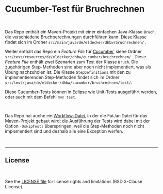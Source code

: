# Cucumber-Test für Bruchrechnen #

<br>

Das Repo enthält ein Maven-Projekt mit einer einfachen Java-Klasse `Bruch`, die verschiedene
Bruchberechnungen durchführen kann. Diese Klasse findet sich im Ordner `src/main/java/de/eldecker/dhbw/bruchrechnen/` .

Weiter enthält das Repo ein *Feature File* für [Cucumber](https://cucumber.io/), siehe Ordner
`src/test/resources/de/eldecker/dhbw/cucumber/bruchrechnen/` .
Diese *Feature File* enthält zwei Szenarien zum Test der Klasse `Bruch`.
Die zugehörigen Step-Methoden sind aber noch nicht implementiert, was als Übung nachzuholen
ist.
Die Klasse `StepDefinitions` mit den zu implementierenden Step-Methoden findet sich im Ordner
`src/test/java/de/eldecker/dhbw/cucumber/bruchrechnen/test/`.

Diese Cucumber-Tests können in Eclipse wie Unit-Tests ausgeführt werden, oder auch mit dem
Befehl `mvn test`.

<br>

Das Repo hat auche ein [Workflow-Datei](.github/workflows/maven.yml), in der die FatJar-Datei
für das Maven-Projekt gebaut wird; die Ausführung der Tests wird dabei mit der Option
`-DskipTests` überspringen, weil die Step-Methoden noch nicht implementiert sind und deshalb
alle eine Exception werfen.

<br>

----

## License ##

<br>

See the [LICENSE file](LICENSE.md) for license rights and limitations (BSD 3-Clause License).

<br>